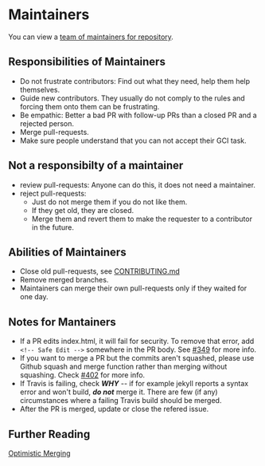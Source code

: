# Maintainers

You can view a [team of maintainers for repository](https://github.com/orgs/fossasia/teams/gci16-maintainers).

## Responsibilities of Maintainers

- Do not frustrate contributors: Find out what they need, help them help themselves.
- Guide new contributors. They usually do not comply to the rules and forcing them onto them can be frustrating.
- Be empathic: Better a bad PR with follow-up PRs than a closed PR and a rejected person.
- Merge pull-requests.
- Make sure people understand that you can not accept their GCI task.

## Not a responsibilty of a maintainer

- review pull-requests: Anyone can do this, it does not need a maintainer.
- reject pull-requests:
  - Just do not merge them if you do not like them.
  - If they get old, they are closed.
  - Merge them and revert them to make the requester to a contributor in the future.

## Abilities of Maintainers

- Close old pull-requests, see [CONTRIBUTING.md](CONTRIBUTING.md)
- Remove merged branches.
- Maintainers can merge their own pull-requests only if they waited for one day.

## Notes for Mantainers

- If a PR edits index.html, it will fail for security. To remove that error, add `<!-- Safe Edit -->` somewhere in the PR body. See [#349](https://github.com/fossasia/gci16.fossasia.org/issues/349) for more info.
- If you want to merge a PR but the commits aren't squashed, please use Github squash and merge function rather than merging without squashing. Check [#402](https://github.com/fossasia/gci16.fossasia.org/issues/402) for more info.
- If Travis is failing, check ***WHY*** -- if for example jekyll reports a syntax error and won't build, ***do not*** merge it. There are few (if any) circumstances where a failing Travis build should be merged.
- After the PR is merged, update or close the refered issue.

## Further Reading

[Optimistic Merging](http://hintjens.com/blog:106)
